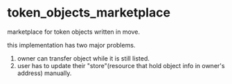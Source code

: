# token_objects_marketplace
marketplace for token objects written in move.  

this implementation has two major problems.  

1. owner can transfer object while it is still listed.
1. user has to update their "store"(resource that hold object info in owner's address) manually.  

